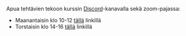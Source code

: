 Apua tehtävien tekoon kurssin [Discord](https://study.cs.helsinki.fi/discord/join/ohtu)-kanavalla sekä zoom-pajassa:

- Maanantaisin klo 10-12 [tällä](https://helsinki.zoom.us/j/64867737553?pwd=L1hSbGJZb0xrNWk3R0dZZWl3VXRaQT09) linkillä
- Torstaisin klo 14-16 [tällä](https://helsinki.zoom.us/j/64474124104?pwd=QUhjYk1WamlUdkpGV1lDeWtGMlc0UT09) linkillä
